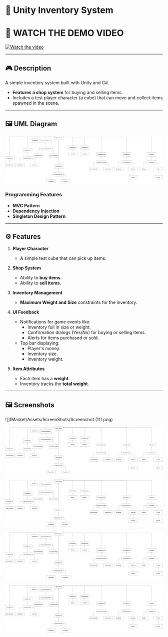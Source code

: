 # 🛒 Unity Inventory System

# 🎥 WATCH THE DEMO VIDEO
[![Watch the video](https://img.youtube.com/vi/B7hMu0V3SW0/maxresdefault.jpg)](https://www.youtube.com/watch?v=B7hMu0V3SW0)

---

## 🎮 Description

A simple inventory system built with Unity and C#.  
- **Features a shop system** for buying and selling items.  
- Includes a test player character (a cube) that can move and collect items spawned in the scene.  

---

## 🖼️ UML Diagram

![UML Diagram](Market/Assets/ScreenShots/MarketInventorySystemLatest.drawio.png)  

### **Programming Features**  
- **MVC Pattern**  
- **Dependency Injection**  
- **Singleton Design Pattern**

---

## ⚙️ Features

1. **Player Character**  
   - A simple test cube that can pick up items.  

2. **Shop System**  
   - Ability to **buy items**.  
   - Ability to **sell items**.  

3. **Inventory Management**  
   - **Maximum Weight and Size** constraints for the inventory.  

4. **UI Feedback**  
   - Notifications for game events like:  
     - Inventory full in size or weight.  
     - Confirmation dialogs (Yes/No) for buying or selling items.  
     - Alerts for items purchased or sold.  
   - Top bar displaying:  
     - Player's money.  
     - Inventory size.  
     - Inventory weight.  

5. **Item Attributes**  
   - Each item has a **weight**.  
   - Inventory tracks the **total weight**.

---

## 🖼️ Screenshots

![](Market/Assets/ScreenShots/Screenshot (11).png)  

![UML Diagram](Market/Assets/ScreenShots/MarketInventorySystemLatest.drawio.png)  

![UML Diagram](Market/Assets/ScreenShots/MarketInventorySystemLatest.drawio.png)  

![UML Diagram](Market/Assets/ScreenShots/MarketInventorySystemLatest.drawio.png)  

![UML Diagram](Market/Assets/ScreenShots/MarketInventorySystemLatest.drawio.png)  

